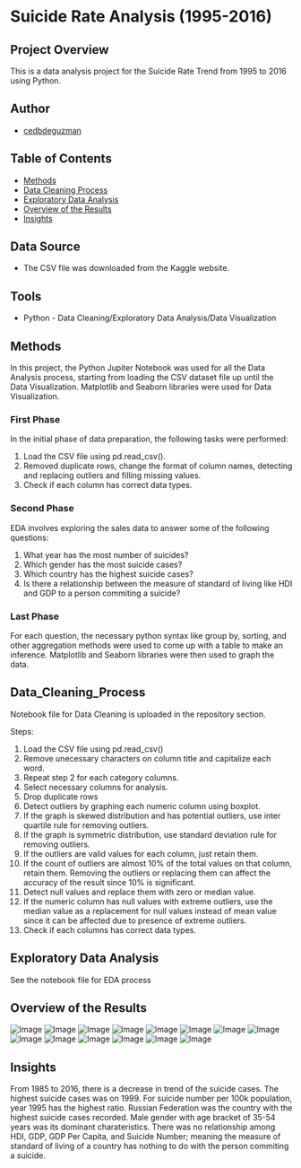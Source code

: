 # Suicide Rate Analysis (1995-2016)
  
## Project Overview
This is a data analysis project for the Suicide Rate Trend from 1995 to 2016 using Python.


## Author
* [cedbdeguzman](https://github.com/cedbdeguzman)

## Table of Contents
* [Methods](#Methods)
* [Data Cleaning Process](#Data-Cleaning-Process)
* [Exploratory Data Analysis](#Exploratory-Data-Analysis)
* [Overview of the Results](#Overview-of-the-Results)
* [Insights](#Insights)

## Data Source
* The CSV file was downloaded from the Kaggle website.

  
## Tools 
* Python - Data Cleaning/Exploratory Data Analysis/Data Visualization

  
## Methods
In this project, the Python Jupiter Notebook was used for all the Data Analysis process, starting from loading the CSV dataset file up until the Data Visualization. Matplotlib and Seaborn libraries were used for Data Visualization.

### First Phase 
 In the initial phase of data preparation, the following tasks were performed: 

 1. Load the CSV file using pd.read_csv().
 3. Removed duplicate rows, change the format of column names, detecting and replacing outliers and filling missing values.
 4. Check if each column has correct data types.

### Second Phase
 EDA involves exploring the sales data to answer some of the following questions:

 1. What year has the most number of suicides? 
 2. Which gender has the most suicide cases?
 3. Which country has the highest suicide cases?
 4. Is there a relationship between the measure of standard of living like HDI and GDP to a person commiting a suicide?

### Last Phase
  For each question, the necessary python syntax like group by, sorting, and other aggregation methods were used to come up with a table to make an inference. Matplotlib and Seaborn
  libraries were then used to graph the data.

## Data_Cleaning_Process 
Notebook file for Data Cleaning is uploaded in the repository section. 

Steps: 

1. Load the CSV file using pd.read_csv()
2. Remove unecessary characters on column title and capitalize each word.
3. Repeat step 2 for each category columns.
4. Select necessary columns for analysis.
5. Drop duplicate rows
6. Detect outliers by graphing each numeric column using boxplot.
7. If the graph is skewed distribution and has potential outliers, use inter quartile rule for removing outliers.
8. If the graph is symmetric distribution, use standard deviation rule for removing outliers.
9. If the outliers are valid values for each column, just retain them.
10. If the count of outliers are almost 10% of the total values on that column, retain them. Removing the outliers or replacing them can affect the accuracy of the result since 10% is significant.
11. Detect null values and replace them with zero or median value.
12. If the numeric column has null values with extreme outliers, use the median value as a replacement for null values instead of mean value since it can be affected due to presence of extreme outliers.
13. Check if each columns has correct data types.

## Exploratory Data Analysis
See the notebook file for EDA process

## Overview of the Results
![Image](https://github.com/user-attachments/assets/cae318e6-4558-4c3b-819c-1eb481d3efc7)
![Image](https://github.com/user-attachments/assets/becf0c93-96a4-4a93-a838-b49643e599fd)
![Image](https://github.com/user-attachments/assets/dc8d11a9-43ad-4b85-9607-6e59792b6f01)
![Image](https://github.com/user-attachments/assets/da3ca55f-6f21-4a30-8814-d3642bf34442)
![Image](https://github.com/user-attachments/assets/ddb2ca4c-38ff-477a-89df-21d0d31ac755)
![Image](https://github.com/user-attachments/assets/eb297ae3-9d7e-4e4d-ba27-57cc8fde7434)
![Image](https://github.com/user-attachments/assets/a498716a-9af7-4d5e-a310-d9546a8cc96c)
![Image](https://github.com/user-attachments/assets/09195771-d0b9-4fd1-88dc-e0ace81a3ee8)
![Image](https://github.com/user-attachments/assets/8e4164ae-9606-4c70-84b1-d30adfda2b14)
![Image](https://github.com/user-attachments/assets/e0f14b1e-8cff-4863-8d7d-ce9ca5fd3803)
![Image](https://github.com/user-attachments/assets/deba520b-0cc4-4561-90b2-0a9f0136b132)
![Image](https://github.com/user-attachments/assets/ae14264c-dc7f-450a-9604-20727fcd6629)
![Image](https://github.com/user-attachments/assets/d1eac195-1f88-40e2-9c98-9e1f194f34f9)
![Image](https://github.com/user-attachments/assets/ad2030c0-3619-499b-a50f-f858d1c91708)


## Insights

From 1985 to 2016, there is a decrease in trend of the suicide cases. The highest suicide cases was on 1999. For suicide number per 100k population, year 1995 has the highest ratio. Russian Federation was the country with the highest suicide cases recorded. Male gender with age bracket of 35-54 years was its dominant charateristics. There was no relationship among HDI, GDP, GDP Per Capita, and Suicide Number; meaning the measure of standard of living of a country has nothing to do with the person commiting a suicide. 

